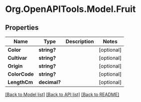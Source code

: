 # Org.OpenAPITools.Model.Fruit

## Properties

Name | Type | Description | Notes
------------ | ------------- | ------------- | -------------
**Color** | **string?** |  | [optional] 
**Cultivar** | **string?** |  | [optional] 
**Origin** | **string?** |  | [optional] 
**ColorCode** | **string?** |  | [optional] 
**LengthCm** | **decimal?** |  | [optional] 

[[Back to Model list]](../README.md#documentation-for-models) [[Back to API list]](../README.md#documentation-for-api-endpoints) [[Back to README]](../README.md)

